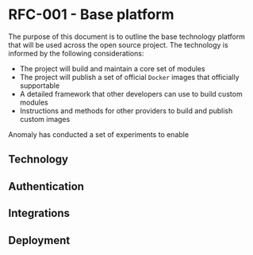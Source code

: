 # RFC-001 - Base platform

The purpose of this document is to outline the base technology platform that will be used across the open source project. The technology is informed by the following considerations:

- The project will build and maintain a core set of modules
- The project will publish a set of official `Docker` images that officially supportable
- A detailed framework that other developers can use to build custom modules
- Instructions and methods for other providers to build and publish custom images

Anomaly has conducted a set of experiments to enable

## Technology


## Authentication

## Integrations


## Deployment